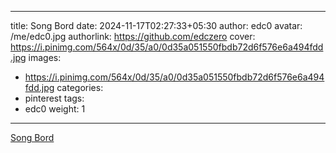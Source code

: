 
---
title: Song Bord
date: 2024-11-17T02:27:33+05:30
author: edc0
avatar: /me/edc0.jpg
authorlink: https://github.com/edczero
cover: https://i.pinimg.com/564x/0d/35/a0/0d35a051550fbdb72d6f576e6a494fdd.jpg
images:
   - https://i.pinimg.com/564x/0d/35/a0/0d35a051550fbdb72d6f576e6a494fdd.jpg
categories:
  - pinterest
tags:
  - edc0
weight: 1
---

<!--more-->

[Song Bord](https://in.pinterest.com/pin/91901648639904841/)

	